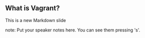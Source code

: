 ##  What is Vagrant?

This is a new Markdown slide

note:
    Put your speaker notes here.
    You can see them pressing 's'.
